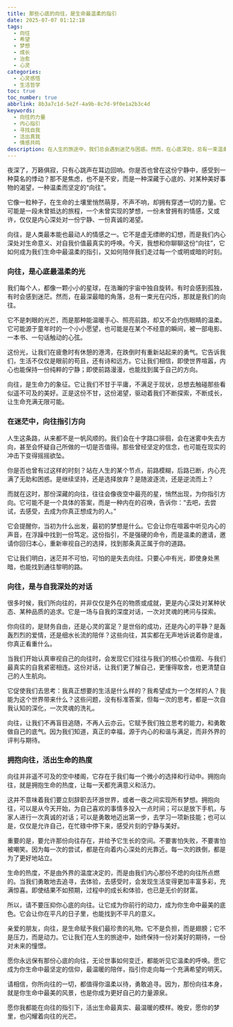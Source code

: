```yaml
---
title: 那些心底的向往，是生命最温柔的指引
date: 2025-07-07 01:12:18
tags:
  - 向往
  - 希望
  - 梦想
  - 成长
  - 治愈
  - 心灵
categories:
  - 心灵感悟
  - 生活哲学
toc: true
toc_number: true
abbrlink: 8b3a7c1d-5e2f-4a9b-8c7d-9f0e1a2b3c4d
keywords:
  - 向往的力量
  - 内心指引
  - 寻找自我
  - 活出真我
  - 情感共鸣
description: 在人生的旅途中，我们总会遇到迷茫与困惑。然而，在心底深处，总有一束温柔的光，那是我们对美好、对未来的向往。它不是遥不可及的幻想，而是生命最真挚的呼唤，指引我们穿越迷雾，走向更真实的自己。这篇文章，将带你一同感受向往的温暖与力量，学会倾听内心，勇敢追寻。
---
```


夜深了，万籁俱寂，只有心跳声在耳边回响。你是否也曾在这份宁静中，感受到一种莫名的悸动？那不是焦虑，也不是不安，而是一种深藏于心底的、对某种美好事物的渴望，一种温柔而坚定的“向往”。

它像一粒种子，在生命的土壤里悄然萌芽，不声不响，却拥有穿透一切的力量。它可能是一段未曾抵达的旅程，一个未曾实现的梦想，一份未曾拥有的情感，又或许，仅仅是内心深处对一份宁静、一份真诚的渴望。

向往，是人类最本能也最动人的情感之一。它不是虚无缥缈的幻想，而是我们内心深处对生命意义、对自我价值最真实的呼唤。今天，我想和你聊聊这份“向往”，它如何成为我们生命中最温柔的指引，又如何陪伴我们走过每一个或明或暗的时刻。

### 向往，是心底最温柔的光

我们每个人，都像一颗小小的星球，在浩瀚的宇宙中独自旋转。有时会感到孤独，有时会感到迷茫。然而，在最深最暗的角落，总有一束光在闪烁，那就是我们的向往。

它不是刺眼的光芒，而是那种能温暖手心、照亮前路，却又不会灼伤眼睛的温柔。它可能源于童年时的一个小小愿望，也可能是在某个不经意的瞬间，被一部电影、一本书、一句话触动的心弦。

这份光，让我们在疲惫时有休憩的港湾，在跌倒时有重新站起来的勇气。它告诉我们，生活不仅仅是眼前的苟且，还有诗和远方。它让我们相信，即使世界喧嚣，内心也能保持一份纯粹的宁静；即使前路漫漫，也能找到属于自己的方向。

向往，是生命力的象征。它让我们不甘于平庸，不满足于现状，总想去触碰那些看似遥不可及的美好。正是这份不甘，这份渴望，驱动着我们不断探索，不断成长，让生命充满无限可能。

### 在迷茫中，向往指引方向

人生这条路，从来都不是一帆风顺的。我们会在十字路口徘徊，会在迷雾中失去方向，甚至会怀疑自己所做的一切是否值得。那些曾经坚定的信念，也可能在现实的冲击下变得摇摇欲坠。

你是否也曾有过这样的时刻？站在人生的某个节点，前路模糊，后路已断，内心充满了无助和困惑。是继续坚持，还是选择放弃？是随波逐流，还是逆流而上？

而就在这时，那份深藏的向往，往往会像夜空中最亮的星，悄然出现，为你指引方向。它可能不是一个具体的答案，而是一种内在的召唤，告诉你：“去吧，去尝试，去感受，去成为你真正想成为的人。”

它会提醒你，当初为什么出发，最初的梦想是什么。它会让你在喧嚣中听见内心的声音，在浮躁中找到一份笃定。这份指引，不是强硬的命令，而是温柔的邀请，邀请你回归本心，重新审视自己的选择，找到那条真正属于你的道路。

它让我们明白，迷茫并不可怕，可怕的是失去向往。只要心中有光，即使身处黑暗，也能找到通往黎明的路。

### 向往，是与自我深处的对话

很多时候，我们所向往的，并非仅仅是外在的物质或成就，更是内心深处对某种状态、某种品质的追求。它是一场与自我的深度对话，一次对灵魂的拷问与探索。

你向往的，是财务自由，还是心灵的富足？是世俗的成功，还是内心的平静？是轰轰烈烈的爱情，还是细水长流的陪伴？这些向往，其实都在无声地诉说着你是谁，你真正看重什么。

当我们开始认真审视自己的向往时，会发现它们往往与我们的核心价值观、与我们最真实的自我紧密相连。这份对话，让我们更了解自己，更懂得取舍，也更清楚自己的人生航向。

它促使我们去思考：我真正想要的生活是什么样的？我希望成为一个怎样的人？我能为这个世界带来什么？这些问题，没有标准答案，但每一次的思考，都是一次自我认知的深化，一次灵魂的洗礼。

向往，让我们不再盲目追随，不再人云亦云。它赋予我们独立思考的能力，和勇敢做自己的底气。因为我们知道，真正的幸福，源于内心的和谐与满足，而非外界的评判与期待。

### 拥抱向往，活出生命的热度

向往并非遥不可及的空中楼阁，它存在于我们每一个微小的选择和行动中。拥抱向往，就是拥抱生命的热度，让每一天都充满意义和活力。

这并不意味着我们要立刻辞职去环游世界，或者一夜之间实现所有梦想。拥抱向往，可以是从今天开始，为自己喜欢的事情多投入一点时间；可以是放下手机，与家人进行一次真诚的对话；可以是勇敢地迈出第一步，去学习一项新技能；也可以是，仅仅是允许自己，在忙碌中停下来，感受片刻的宁静与美好。

重要的是，要允许那份向往存在，并给予它生长的空间。不要害怕失败，不要害怕被嘲笑。因为每一次的尝试，都是在向着内心深处的光靠近。每一次的跌倒，都是为了更好地站立。

生命的热度，不是由外界的温度决定的，而是由我们内心那份不熄的向往所点燃的。当我们勇敢地去追寻，去体验，去感受时，会发现生活变得更加丰富多彩，充满惊喜。即使结果不如预期，过程中的成长和体验，也已是无价的财富。

所以，请不要压抑你心底的向往。让它成为你前行的动力，成为你生命中最美的底色。它会让你在平凡的日子里，也能找到不平凡的意义。

亲爱的朋友，向往，是生命赋予我们最珍贵的礼物。它不是负担，而是翅膀；它不是压力，而是动力。它让我们在人生的旅途中，始终保持一份对美好的期待，一份对未来的憧憬。

愿你永远保有那份心底的向往，无论世事如何变迁，都能听见它温柔的呼唤。愿它成为你生命中最坚定的信仰，最温暖的陪伴，指引你走向每一个充满希望的明天。

请相信，你所向往的一切，都值得你温柔以待，勇敢追寻。因为，那份向往本身，就是你生命中最美的风景，也是你成为更好自己的力量源泉。

愿你我都能在向往的指引下，活出生命最真实、最温暖的模样。晚安，愿你的梦里，也闪耀着向往的光芒。